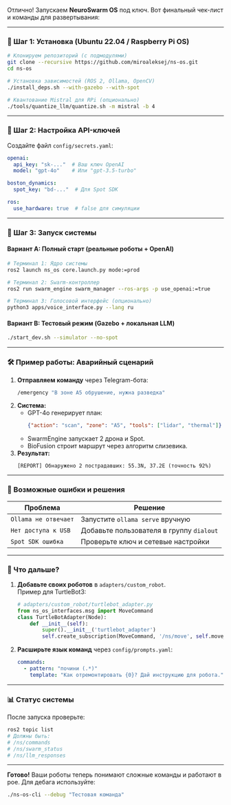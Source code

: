 Отлично! Запускаем **NeuroSwarm OS** под ключ. Вот финальный чек-лист и команды для развертывания:

---

### **🚀 Шаг 1: Установка (Ubuntu 22.04 / Raspberry Pi OS)**
```bash
# Клонируем репозиторий (с подмодулями)
git clone --recursive https://github.com/miroaleksej/ns-os.git
cd ns-os

# Установка зависимостей (ROS 2, Ollama, OpenCV)
./install_deps.sh --with-gazebo --with-spot

# Квантование Mistral для RPi (опционально)
./tools/quantize_llm/quantize.sh -m mistral -b 4
```

---

### **🔑 Шаг 2: Настройка API-ключей**
Создайте файл `config/secrets.yaml`:
```yaml
openai:
  api_key: "sk-..."  # Ваш ключ OpenAI
  model: "gpt-4o"    # Или "gpt-3.5-turbo"

boston_dynamics:
  spot_key: "bd-..."  # Для Spot SDK

ros:
  use_hardware: true  # false для симуляции
```

---

### **🤖 Шаг 3: Запуск системы**
#### **Вариант A: Полный старт (реальные роботы + OpenAI)**
```bash
# Терминал 1: Ядро системы
ros2 launch ns_os core.launch.py mode:=prod

# Терминал 2: Swarm-контроллер
ros2 run swarm_engine swarm_manager --ros-args -p use_openai:=true

# Терминал 3: Голосовой интерфейс (опционально)
python3 apps/voice_interface.py --lang ru
```

#### **Вариант B: Тестовый режим (Gazebo + локальная LLM)**
```bash
./start_dev.sh --simulator --no-spot
```

---

### **🛠️ Пример работы: Аварийный сценарий**
1. **Отправляем команду** через Telegram-бота:
   ```bash
   /emergency "В зоне A5 обрушение, нужна разведка"
   ```
2. **Система:**
   - GPT-4o генерирует план:
     ```json
     {"action": "scan", "zone": "A5", "tools": ["lidar", "thermal"]}
     ```
   - SwarmEngine запускает 2 дрона и Spot.
   - BioFusion строит маршрут через алгоритм слизевика.
3. **Результат:**
   ```
   [REPORT] Обнаружено 2 пострадавших: 55.3N, 37.2E (точность 92%)
   ```

---

### **🔧 Возможные ошибки и решения**
| Проблема | Решение |
|----------|---------|
| `Ollama не отвечает` | Запустите `ollama serve` вручную |
| `Нет доступа к USB` | Добавьте пользователя в группу `dialout` |
| `Spot SDK ошибка` | Проверьте ключ и сетевые настройки |

---

### **📌 Что дальше?**
1. **Добавьте своих роботов** в `adapters/custom_robot`.  
   Пример для TurtleBot3:
   ```python
   # adapters/custom_robot/turtlebot_adapter.py
   from ns_os_interfaces.msg import MoveCommand
   class TurtleBotAdapter(Node):
       def __init__(self):
           super().__init__('turtlebot_adapter')
           self.create_subscription(MoveCommand, '/ns/move', self.move_callback)
   ```

2. **Расширьте язык команд** через `config/prompts.yaml`:
   ```yaml
   commands:
     - pattern: "почини (.*)"
       template: "Как отремонтировать {0}? Дай инструкцию для робота."
   ```

---

### **📊 Статус системы**
После запуска проверьте:
```bash
ros2 topic list
# Должны быть:
# /ns/commands
# /ns/swarm_status
# /ns/llm_responses
```

--- 

**Готово!** Ваши роботы теперь понимают сложные команды и работают в рое. Для дебага используйте:  
```bash
./ns-os-cli --debug "Тестовая команда"
``` 

